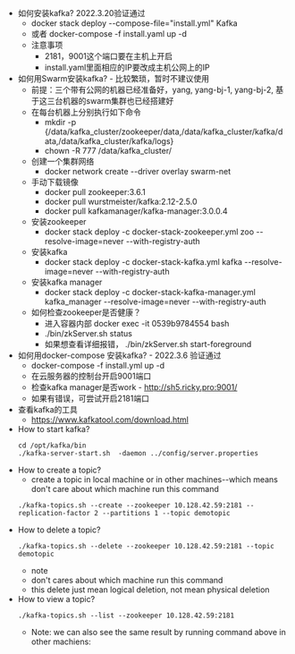 * 如何安装kafka? 2022.3.20验证通过
  * docker stack deploy --compose-file="install.yml" Kafka
  *  或者 docker-compose -f install.yaml up -d
  * 注意事项
    * 2181，9001这个端口要在主机上开启
    * install.yaml里面相应的IP要改成主机公网上的IP
* 如何用Swarm安装kafka? - 比较繁琐，暂时不建议使用
  * 前提：三个带有公网的机器已经准备好，yang, yang-bj-1, yang-bj-2, 基于这三台机器的swarm集群也已经搭建好
  * 在每台机器上分别执行如下命令
    * mkdir -p {/data/kafka_cluster/zookeeper/data,/data/kafka_cluster/kafka/data,/data/kafka_cluster/kafka/logs}
    * chown -R 777 /data/kafka_cluster/
  * 创建一个集群网络
    * docker network create --driver overlay swarm-net
  * 手动下载镜像
    * docker pull zookeeper:3.6.1
    * docker pull wurstmeister/kafka:2.12-2.5.0
    * docker pull kafkamanager/kafka-manager:3.0.0.4
  * 安装zookeeper
    * docker stack deploy -c docker-stack-zookeeper.yml zoo --resolve-image=never --with-registry-auth
  * 安装kafka
    *  docker stack deploy -c docker-stack-kafka.yml kafka  --resolve-image=never --with-registry-auth
  * 安装kafka manager
    * docker stack deploy -c docker-stack-kafka-manager.yml kafka_manager  --resolve-image=never --with-registry-auth
  * 如何检查zookeeper是否健康？
    * 进入容器内部 docker exec -it 0539b9784554 bash
    * ./bin/zkServer.sh status
    * 如果想查看详细报错， ./bin/zkServer.sh start-foreground
* 如何用docker-compose 安装kafka? - 2022.3.6 验证通过
  * docker-compose -f install.yml up -d
  * 在云服务器的控制台开启9001端口
  * 检查kafka manager是否work - http://sh5.ricky.pro:9001/
  * 如果有错误，可尝试开启2181端口
* 查看kafka的工具
  * https://www.kafkatool.com/download.html
* How to start kafka?
  ```
  cd /opt/kafka/bin
  ./kafka-server-start.sh  -daemon ../config/server.properties

  ```
* How to create a topic?
  * create a topic in local machine or in other machines--which means don't care about which machine run this command
  ```
  ./kafka-topics.sh --create --zookeeper 10.128.42.59:2181 --replication-factor 2 --partitions 1 --topic demotopic
  ```
* How to delete a topic?
  ```
  ./kafka-topics.sh --delete --zookeeper 10.128.42.59:2181 --topic demotopic
  ```
  * note
   * don't cares about which machine run this command
   * this delete just mean logical deletion, not mean physical deletion
* How to view a topic?
  ```
  ./kafka-topics.sh --list --zookeeper 10.128.42.59:2181
  ```
  * Note: we can also see the same result by running command above in other machiens: